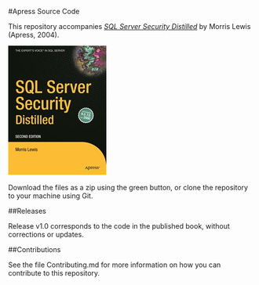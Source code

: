#Apress Source Code

This repository accompanies [*SQL Server Security Distilled*](http://www.apress.com/9781590592199) by Morris Lewis (Apress, 2004).

![Cover image](9781590592199.jpg)

Download the files as a zip using the green button, or clone the repository to your machine using Git.

##Releases

Release v1.0 corresponds to the code in the published book, without corrections or updates.

##Contributions

See the file Contributing.md for more information on how you can contribute to this repository.
